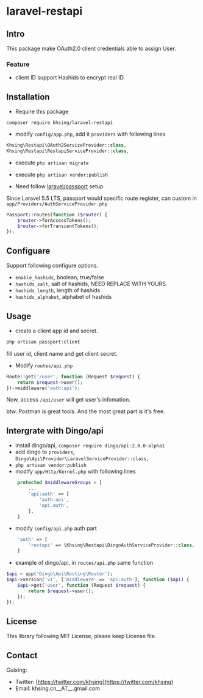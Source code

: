 # laravel-restapi

## Intro

This package make OAuth2.0 client credentials able to assign User.

### Feature

* client ID support Hashids to encrypt real ID.

## Installation

* Require this package

```
composer require khsing/laravel-restapi
```

* modify `config/app.php`, add it `providers` with following lines

```php
Khsing\Restapi\OAuth2ServiceProvider::class,
Khsing\Restapi\RestapiServiceProvider::class,

```

* execute `php artisan migrate`
* execute `php artisan vendor:publish`

* Need follow [laravel/passport](https://github.com/laravel/passport) setup

Since Laravel 5.5 LTS, passport would specific route register, can custom in `app/Providers/AuthServiceProvider.php`

```php
Passport::routes(function ($router) {
    $router->forAccessTokens();
    $router->forTransientTokens();
});
```

## Configuare

Support following configure options.

- `enable_hashids`, boolean, true/false
- `hashids_salt`, salt of hashids, NEED REPLACE WITH YOURS.
- `hashids_length`, length of hashids
- `hashids_alphabet`, alphabet of hashids

## Usage

- create a client app id and secret.

```bash
php artisan passport:client
```

fill user id, client name and get client secret.

- Modify `routes/api.php`

```php
Route::get('/user', function (Request $request) {
    return $request->user();
})->middleware('auth:api');
```

Now, access `/api/user` will get user's infomation.

btw. Postman is great tools. And the most great part is it's free.

## Intergrate with Dingo/api

- install dingo/api, `composer require dingo/api:2.0.0-alpha1`
- add dingo to `providers`, `Dingo\Api\Provider\LaravelServiceProvider::class,`
- `php artisan vendor:publish`
- modify `app/Http/Kernel.php` with following lines

```php
    protected $middlewareGroups = [
        ...
        'api:auth' => [
            'auth:api',
            'api.auth',
        ],
    ]
```

- modify `config/api.php` auth part

```php
    'auth' => [
        'restapi' => \Khsing\Restapi\DingoAuthServiceProvider::class,
    ]
```

- example of dingo/api, in `routes/api.php` same function

```php
$api = app('Dingo\Api\Routing\Router');
$api->version('v1', ['middleware' => 'api:auth'], function ($api) {
    $api->get('user', function (Request $request) {
        return $request->user();
    });
});

```


## License

This library following MIT License, please keep License file.

## Contact

Guixing:

- Twitter: [https://twitter.com/khsing](https://twitter.com/khsing)
- Email: khsing.cn__AT__.gmail.com

